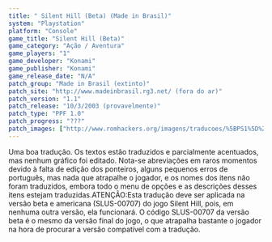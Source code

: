 ```yaml
---
title: " Silent Hill (Beta) (Made in Brasil)"
system: "Playstation"
platform: "Console"
game_title: "Silent Hill (Beta)"
game_category: "Ação / Aventura"
game_players: "1"
game_developer: "Konami"
game_publisher: "Konami"
game_release_date: "N/A"
patch_group: "Made in Brasil (extinto)"
patch_site: "http://www.madeinbrasil.rg3.net/ (fora do ar)"
patch_version: "1.1"
patch_release: "10/3/2003 (provavelmente)"
patch_type: "PPF 1.0"
patch_progress: "???"
patch_images: ["http://www.romhackers.org/imagens/traducoes/%5BPS1%5D%20Silent%20Hill%20Beta%20-%20Made%20in%20Brasil%20-%201.jpg","http://www.romhackers.org/imagens/traducoes/%5BPS1%5D%20Silent%20Hill%20Beta%20-%20Made%20in%20Brasil%20-%202.jpg","http://www.romhackers.org/imagens/traducoes/%5BPS1%5D%20Silent%20Hill%20Beta%20-%20Made%20in%20Brasil%20-%203.jpg"]
---
```

Uma boa tradução. Os textos estão traduzidos e parcialmente acentuados, mas nenhum gráfico foi editado. Nota-se abreviações em raros momentos devido à falta de edição dos ponteiros, alguns pequenos erros de português, mas nada que atrapalhe o jogador, e os nomes dos itens não foram traduzidos, embora todo o menu de opções e as descrições desses itens estejam traduzidas.ATENÇÃO:Esta tradução deve ser aplicada na versão beta e americana (SLUS-00707) do jogo Silent Hill, pois, em nenhuma outra versão, ela funcionará. O código SLUS-00707 da versão beta é o mesmo da versão final do jogo, o que atrapalha bastante o jogador na hora de procurar a versão compatível com a tradução.